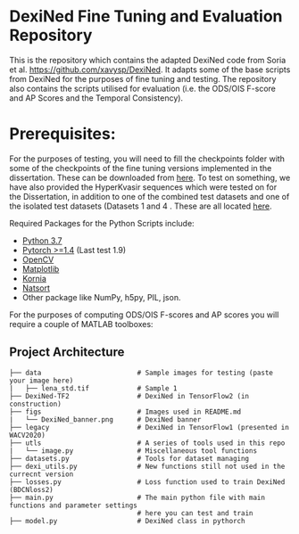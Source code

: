 # DexiNed Fine Tuning and Evaluation Repository

This is the repository which contains the adapted DexiNed code from Soria et al. https://github.com/xavysp/DexiNed. It adapts some of the base scripts from DexiNed for the purposes of fine tuning and testing. The repository also contains the scripts utilised for evaluation (i.e. the ODS/OIS F-score and AP Scores and the Temporal Consistency).

# Prerequisites:

For the purposes of testing, you will need to fill the checkpoints folder with some of the checkpoints of the fine tuning versions implemented in the dissertation. These can be downloaded from [here](https://drive.google.com/drive/u/2/folders/11jE3KV-cE1BbMNU8t5QQr-rEMr-L9dBt). To test on something, we have also provided the HyperKvasir sequences which were tested on for the Dissertation, in addition to one of the combined test datasets and one of the isolated test datasets (Datasets 1 and 4 . These are all located [here](https://drive.google.com/drive/u/2/folders/1bxryu9bDaOi53Lbky4gLtXXyzJ-iY9HY).

Required Packages for the Python Scripts include:

* [Python 3.7](https://www.python.org/downloads/release/python-370/g)
* [Pytorch >=1.4](https://pytorch.org/) (Last test 1.9)
* [OpenCV](https://pypi.org/project/opencv-python/)
* [Matplotlib](https://matplotlib.org/3.1.1/users/installing.html)
* [Kornia](https://kornia.github.io/)
* [Natsort](https://pypi.org/project/natsort/)
* Other package like NumPy, h5py, PIL, json. 

For the purposes of computing ODS/OIS F-scores and AP scores you will require a couple of MATLAB toolboxes:




## Project Architecture

```
├── data                        # Sample images for testing (paste your image here)
|   ├── lena_std.tif            # Sample 1
├── DexiNed-TF2                 # DexiNed in TensorFlow2 (in construction)   
├── figs                        # Images used in README.md
|   └── DexiNed_banner.png      # DexiNed banner
├── legacy                      # DexiNed in TensorFlow1 (presented in WACV2020)
├── utls                        # A series of tools used in this repo
|   └── image.py                # Miscellaneous tool functions
├── datasets.py                 # Tools for dataset managing 
├── dexi_utils.py               # New functions still not used in the currecnt version
├── losses.py                   # Loss function used to train DexiNed (BDCNloss2)
├── main.py                     # The main python file with main functions and parameter settings
                                # here you can test and train
├── model.py                    # DexiNed class in pythorch
